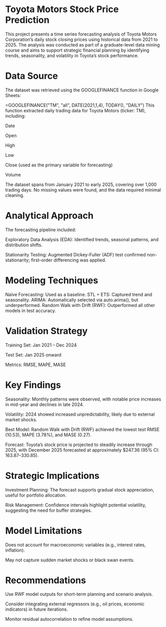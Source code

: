 # Toyota Motors Stock Price Prediction 
This project presents a time series forecasting analysis of Toyota Motors Corporation’s daily stock closing prices using historical data from 2021 to 2025. The analysis was conducted as part of a graduate-level data mining course and aims to support strategic financial planning by identifying trends, seasonality, and volatility in Toyota’s stock performance.

# Data Source
The dataset was retrieved using the GOOGLEFINANCE function in Google Sheets:

=GOOGLEFINANCE("TM", "all", DATE(2021,1,4), TODAY(), "DAILY")
This function extracted daily trading data for Toyota Motors (ticker: TM), including:

Date

Open

High

Low

Close (used as the primary variable for forecasting)

Volume

The dataset spans from January 2021 to early 2025, covering over 1,000 trading days. No missing values were found, and the data required minimal cleaning.

# Analytical Approach

The forecasting pipeline included:

Exploratory Data Analysis (EDA): Identified trends, seasonal patterns, and distribution shifts.

Stationarity Testing: Augmented Dickey-Fuller (ADF) test confirmed non-stationarity; first-order differencing was applied.

# Modeling Techniques

Naïve Forecasting: Used as a baseline.
STL + ETS: Captured trend and seasonality.
ARIMA: Automatically selected via auto.arima(), but underperformed.
Random Walk with Drift (RWF): Outperformed all other models in test accuracy.

# Validation Strategy

Training Set: Jan 2021 – Dec 2024

Test Set: Jan 2025 onward

Metrics: RMSE, MAPE, MASE

# Key Findings

Seasonality: Monthly patterns were observed, with notable price increases in mid-year and declines in late 2024.

Volatility: 2024 showed increased unpredictability, likely due to external market shocks.

Best Model: Random Walk with Drift (RWF) achieved the lowest test RMSE (10.53), MAPE (3.78%), and MASE (0.27).

Forecast: Toyota’s stock price is projected to steadily increase through 2025, with December 2025 forecasted at approximately $247.36 (95% CI: $163.87–$330.85).

# Strategic Implications
Investment Planning: The forecast supports gradual stock appreciation, useful for portfolio allocation.

Risk Management: Confidence intervals highlight potential volatility, suggesting the need for buffer strategies.

# Model Limitations

Does not account for macroeconomic variables (e.g., interest rates, inflation).

May not capture sudden market shocks or black swan events.

# Recommendations

Use RWF model outputs for short-term planning and scenario analysis.

Consider integrating external regressors (e.g., oil prices, economic indicators) in future iterations.

Monitor residual autocorrelation to refine model assumptions.
